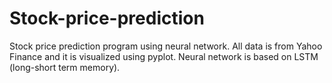 # Stock-price-prediction

Stock price prediction program using neural network. All data is from Yahoo Finance and it is visualized using pyplot.
Neural network is based on LSTM (long-short term memory). 
